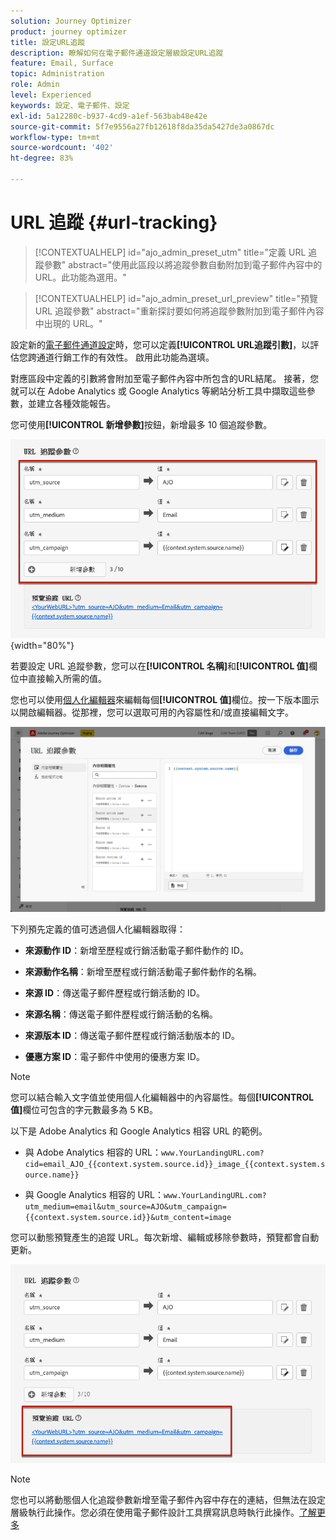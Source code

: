 ```yaml
---
solution: Journey Optimizer
product: journey optimizer
title: 設定URL追蹤
description: 瞭解如何在電子郵件通道設定層級設定URL追蹤
feature: Email, Surface
topic: Administration
role: Admin
level: Experienced
keywords: 設定、電子郵件、設定
exl-id: 5a12280c-b937-4cd9-a1ef-563bab48e42e
source-git-commit: 5f7e9556a27fb12618f8da35da5427de3a0867dc
workflow-type: tm+mt
source-wordcount: '402'
ht-degree: 83%

---
```


# URL 追蹤 {#url-tracking}

>[!CONTEXTUALHELP]
>id="ajo_admin_preset_utm"
>title="定義 URL 追蹤參數"
>abstract="使用此區段以將追蹤參數自動附加到電子郵件內容中的 URL。此功能為選用。"

>[!CONTEXTUALHELP]
>id="ajo_admin_preset_url_preview"
>title="預覽 URL 追蹤參數"
>abstract="重新探討要如何將追蹤參數附加到電子郵件內容中出現的 URL。"

設定新的[電子郵件通道設定](email-settings.md)時，您可以定義&#x200B;**[!UICONTROL URL追蹤引數]**，以評估您跨通道行銷工作的有效性。 啟用此功能為選填。

對應區段中定義的引數將會附加至電子郵件內容中所包含的URL結尾。 接著，您就可以在 Adobe Analytics 或 Google Analytics 等網站分析工具中擷取這些參數，並建立各種效能報告。

您可使用&#x200B;**[!UICONTROL 新增參數]**&#x200B;按鈕，新增最多 10 個追蹤參數。

![](assets/preset-url-tracking.png){width="80%"}

若要設定 URL 追蹤參數，您可以在&#x200B;**[!UICONTROL 名稱]**&#x200B;和&#x200B;**[!UICONTROL 值]**&#x200B;欄位中直接輸入所需的值。

您也可以使用[個人化編輯器](../personalization/personalization-build-expressions.md)來編輯每個&#x200B;**[!UICONTROL 值]**&#x200B;欄位。按一下版本圖示以開啟編輯器。從那裡，您可以選取可用的內容屬性和/或直接編輯文字。

![](assets/preset-url-tracking-editor.png)

下列預先定義的值可透過個人化編輯器取得：

* **來源動作 ID**：新增至歷程或行銷活動電子郵件動作的 ID。

* **來源動作名稱**：新增至歷程或行銷活動電子郵件動作的名稱。

* **來源 ID**：傳送電子郵件歷程或行銷活動的 ID。

* **來源名稱**：傳送電子郵件歷程或行銷活動的名稱。

* **來源版本 ID**：傳送電子郵件歷程或行銷活動版本的 ID。

* **優惠方案 ID**：電子郵件中使用的優惠方案 ID。

>[!NOTE]
>
>您可以結合輸入文字值並使用個人化編輯器中的內容屬性。每個&#x200B;**[!UICONTROL 值]**&#x200B;欄位可包含的字元數最多為 5 KB。

<!--You can drag and drop the parameters to reorder them.-->

以下是 Adobe Analytics 和 Google Analytics 相容 URL 的範例。

* 與 Adobe Analytics 相容的 URL：`www.YourLandingURL.com?cid=email_AJO_{{context.system.source.id}}_image_{{context.system.source.name}}`

* 與 Google Analytics 相容的 URL：`www.YourLandingURL.com?utm_medium=email&utm_source=AJO&utm_campaign={{context.system.source.id}}&utm_content=image`

您可以動態預覽產生的追蹤 URL。每次新增、編輯或移除參數時，預覽都會自動更新。

![](assets/preset-url-tracking-preview.png)

>[!NOTE]
>
>您也可以將動態個人化追蹤參數新增至電子郵件內容中存在的連結，但無法在設定層級執行此操作。您必須在使用電子郵件設計工具撰寫訊息時執行此操作。[了解更多](message-tracking.md#url-tracking)
